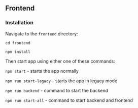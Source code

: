 
## Frontend

### Installation

Navigate to the `frontend` directory:

   `cd frontend`

   `npm install`
  
   Then start app using either one of these commands:

   `npm start` - starts the app normally

   `npm run start-legacy` - starts the app in legacy mode
 
   `npm run backend` - command to start the backend

   `npm run start-all` - command to start backend and frontend